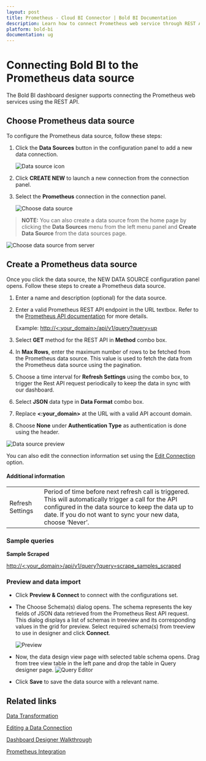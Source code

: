 ```yaml
---
layout: post
title: Prometheus - Cloud BI Connector | Bold BI Documentation
description: Learn how to connect Prometheus web service through REST API endpoint with cloud-hosted Bold BI and create data source for widget configuration.
platform: bold-bi
documentation: ug
---
```


# Connecting Bold BI to the Prometheus data source
The Bold BI dashboard designer supports connecting the Prometheus web services using the REST API. 

## Choose Prometheus data source
To configure the Prometheus data source, follow these steps:
1. Click the **Data Sources** button in the configuration panel to add a new data connection.

   ![Data source icon](/static/assets/cloud/working-with-datasource/data-connectors/images/common/DataSourcesIcon.png)

2. Click **CREATE NEW** to launch a new connection from the connection panel.
3. Select the **Prometheus** connection in the connection panel.

   ![Choose data source](/static/assets/cloud/working-with-datasource/data-connectors/images/prometheus/ChooseDS.png)

> **NOTE:** You can also create a data source from the home page by clicking the **Data Sources** menu from the left menu panel and **Create Data Source** from the data sources page.

   ![Choose data source from server](/static/assets/cloud/working-with-datasource/data-connectors/images/prometheus/ChooseDS_server.png)

## Create a Prometheus data source
Once you click the data source, the NEW DATA SOURCE configuration panel opens. Follow these steps to create a Prometheus data source.
1. Enter a name and description (optional) for the data source.
2. Enter a valid Prometheus REST API endpoint in the URL textbox. Refer to the [Prometheus API documentation](https://prometheus.io/docs/prometheus/latest/querying/api/) for more details.

    Example: [http://<:your_domain>/api/v1/query?query=up](http://<:your_domain>/api/v1/query?query=up)

3. Select **GET** method for the REST API in **Method** combo box.
4. In **Max Rows**, enter the maximum number of rows to be fetched from the Prometheus data source. This value is used to fetch the data from the Prometheus data source using the pagination.
5. Choose a time interval for **Refresh Settings** using the combo box, to trigger the Rest API request periodically to keep the data in sync with our dashboard.  
6. Select **JSON** data type in **Data Format** combo box.
7. Replace **&lt;:your_domain&gt;** at the URL with a valid API account domain.
8. Choose **None** under **Authentication Type** as authentication is done using the header.

![Data source preview](/static/assets/cloud/working-with-datasource/data-connectors/images/prometheus/DataSourcesView.png)

You can also edit the connection information set using the [Edit Connection](/cloud-bi/working-with-data-source/editing-a-data-connection/) option.

#### Additional information
<table width="600">
<tr>
<td>
Refresh Settings
</td>
<td>
Period of time before next refresh call is triggered. This will automatically trigger a call for the API configured in the data source to keep the data up to date. If you do not want to sync your new data, choose ‘Never’.
</td>
</tr>
</table>

### Sample queries
**Sample Scraped**

[http://<:your_domain>/api/v1/query?query=scrape_samples_scraped](http://<:your_domain>/api/v1/query?query=scrape_samples_scraped)

### Preview and data import
* Click **Preview & Connect** to connect with the configurations set.
* The Choose Schema(s) dialog opens. The schema represents the key fields of JSON data retrieved from the Prometheus Rest API request. This dialog displays a list of schemas in treeview and its corresponding values in the grid for preview. Select required schema(s) from treeview to use in designer and click **Connect**.

   ![Preview](/static/assets/cloud/working-with-datasource/data-connectors/images/common/Preview.png)

* Now, the data design view page with selected table schema opens. Drag from tree view table in the left pane and drop the table in Query designer page.
   ![Query Editor](/static/assets/cloud/working-with-datasource/data-connectors/images/common/QueryEditor.png)

* Click **Save** to save the data source with a relevant name.

## Related links
[Data Transformation](/cloud-bi/working-with-data-source/transforming-data/joining-table/)

[Editing a Data Connection](/cloud-bi/working-with-data-source/editing-a-data-connection/)   

[Dashboard Designer Walkthrough](/cloud-bi/getting-started/bold-bi-walk-through/)

[Prometheus Integration](https://www.boldbi.com/integrations/prometheus)